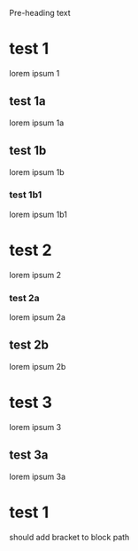 Pre-heading text

# test 1
lorem ipsum 1

## test 1a
lorem ipsum 1a

## test 1b
lorem ipsum 1b

### test 1b1
lorem ipsum 1b1

# test 2
lorem ipsum 2

### test 2a
lorem ipsum 2a

## test 2b
lorem ipsum 2b
# test 3
lorem ipsum 3

## test 3a
lorem ipsum 3a

# test 1
should add bracket to block path